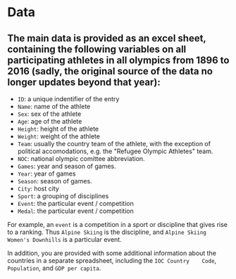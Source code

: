 # Data

## The main data is provided as an excel sheet, containing the following variables on all participating athletes in all olympics from 1896 to 2016 (sadly, the original source of the data no longer updates beyond that year):

  - `ID`: a unique indentifier of the entry
  - `Name`: name of the athlete
  - `Sex`: sex of the athlete
  - `Age`: age of the athlete
  - `Height`: height of the athlete
  - `Weight`: weight of the athlete
  - `Team`: usually the country team of the athlete, with the exception of political accomodations, e.g. the "Refugee Olympic Athletes" team.
  - `NOC`: national olympic comittee abbreviation.
  - `Games`: year and season of games.
  - `Year`: year of games
  - `Season`: season of games.
  - `City`: host city
  - `Sport`: a grouping of disciplines
  - `Event`: the particular event / competition  
  - `Medal`: the particular event / competition  

For example, an `event` is a competition in a sport or discipline that gives rise to a ranking. Thus `Alpine Skiing` is the discipline, and `Alpine Skiing Women's Downhills` is a particular event.

In addition, you are provided with some additional information about the countries in a separate spreadsheet, including the `IOC Country	Code`, `Population`, and `GDP per capita`.